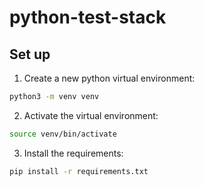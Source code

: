 # python-test-stack

## Set up

1. Create a new python virtual environment:

```bash
python3 -m venv venv
```

2. Activate the virtual environment:

```bash
source venv/bin/activate
```

3. Install the requirements:

```bash
pip install -r requirements.txt
```
